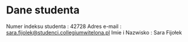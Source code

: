 # Dane studenta
Numer indeksu studenta : 42728
Adres e-mail : sara.fijolek@studenci.collegiumwitelona.pl
Imie i Nazwisko : Sara Fijołek 
